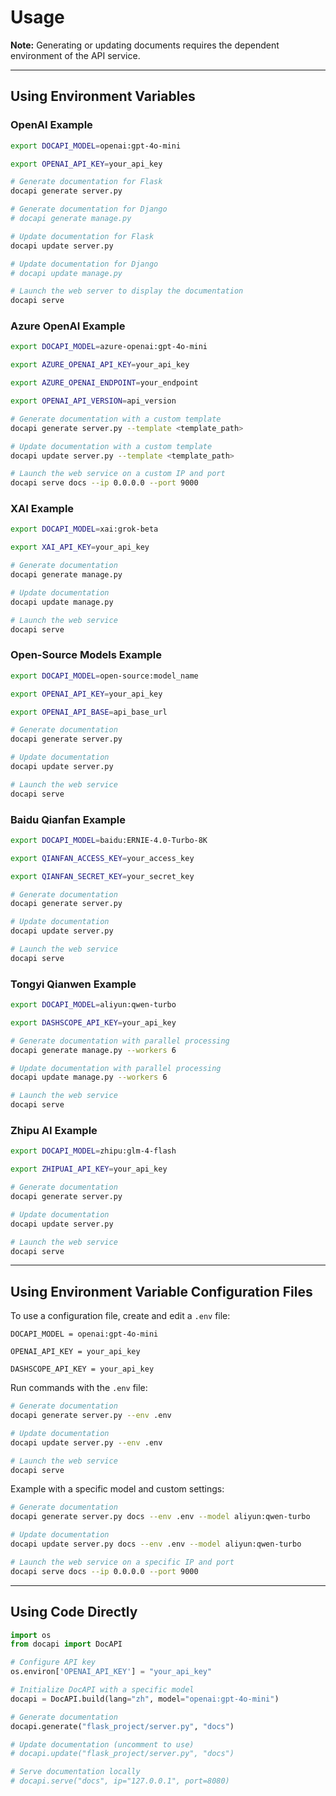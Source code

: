 # Usage

**Note:** Generating or updating documents requires the dependent environment of the API service. 

---

## Using Environment Variables

### OpenAI Example
```bash
export DOCAPI_MODEL=openai:gpt-4o-mini

export OPENAI_API_KEY=your_api_key

# Generate documentation for Flask
docapi generate server.py

# Generate documentation for Django
# docapi generate manage.py

# Update documentation for Flask
docapi update server.py

# Update documentation for Django
# docapi update manage.py

# Launch the web server to display the documentation
docapi serve
```

### Azure OpenAI Example
```bash
export DOCAPI_MODEL=azure-openai:gpt-4o-mini

export AZURE_OPENAI_API_KEY=your_api_key

export AZURE_OPENAI_ENDPOINT=your_endpoint

export OPENAI_API_VERSION=api_version

# Generate documentation with a custom template
docapi generate server.py --template <template_path>

# Update documentation with a custom template
docapi update server.py --template <template_path>

# Launch the web service on a custom IP and port
docapi serve docs --ip 0.0.0.0 --port 9000
```

### XAI Example
```bash
export DOCAPI_MODEL=xai:grok-beta

export XAI_API_KEY=your_api_key

# Generate documentation
docapi generate manage.py

# Update documentation
docapi update manage.py

# Launch the web service
docapi serve
```

### Open-Source Models Example
```bash
export DOCAPI_MODEL=open-source:model_name

export OPENAI_API_KEY=your_api_key

export OPENAI_API_BASE=api_base_url

# Generate documentation
docapi generate server.py

# Update documentation
docapi update server.py

# Launch the web service
docapi serve
```

### Baidu Qianfan Example
```bash
export DOCAPI_MODEL=baidu:ERNIE-4.0-Turbo-8K

export QIANFAN_ACCESS_KEY=your_access_key

export QIANFAN_SECRET_KEY=your_secret_key

# Generate documentation
docapi generate server.py

# Update documentation
docapi update server.py

# Launch the web service
docapi serve
```

### Tongyi Qianwen Example
```bash
export DOCAPI_MODEL=aliyun:qwen-turbo

export DASHSCOPE_API_KEY=your_api_key

# Generate documentation with parallel processing
docapi generate manage.py --workers 6

# Update documentation with parallel processing
docapi update manage.py --workers 6

# Launch the web service
docapi serve
```

### Zhipu AI Example
```bash
export DOCAPI_MODEL=zhipu:glm-4-flash

export ZHIPUAI_API_KEY=your_api_key

# Generate documentation
docapi generate server.py

# Update documentation
docapi update server.py

# Launch the web service
docapi serve
```

---

## Using Environment Variable Configuration Files

To use a configuration file, create and edit a `.env` file:
```.env
DOCAPI_MODEL = openai:gpt-4o-mini

OPENAI_API_KEY = your_api_key

DASHSCOPE_API_KEY = your_api_key
```

Run commands with the `.env` file:
```bash
# Generate documentation
docapi generate server.py --env .env

# Update documentation
docapi update server.py --env .env

# Launch the web service
docapi serve
```

Example with a specific model and custom settings:
```bash
# Generate documentation
docapi generate server.py docs --env .env --model aliyun:qwen-turbo

# Update documentation
docapi update server.py docs --env .env --model aliyun:qwen-turbo

# Launch the web service on a specific IP and port
docapi serve docs --ip 0.0.0.0 --port 9000
```

---

## Using Code Directly
```python
import os
from docapi import DocAPI

# Configure API key
os.environ['OPENAI_API_KEY'] = "your_api_key"

# Initialize DocAPI with a specific model
docapi = DocAPI.build(lang="zh", model="openai:gpt-4o-mini")

# Generate documentation
docapi.generate("flask_project/server.py", "docs")

# Update documentation (uncomment to use)
# docapi.update("flask_project/server.py", "docs")

# Serve documentation locally
# docapi.serve("docs", ip="127.0.0.1", port=8080)
```
